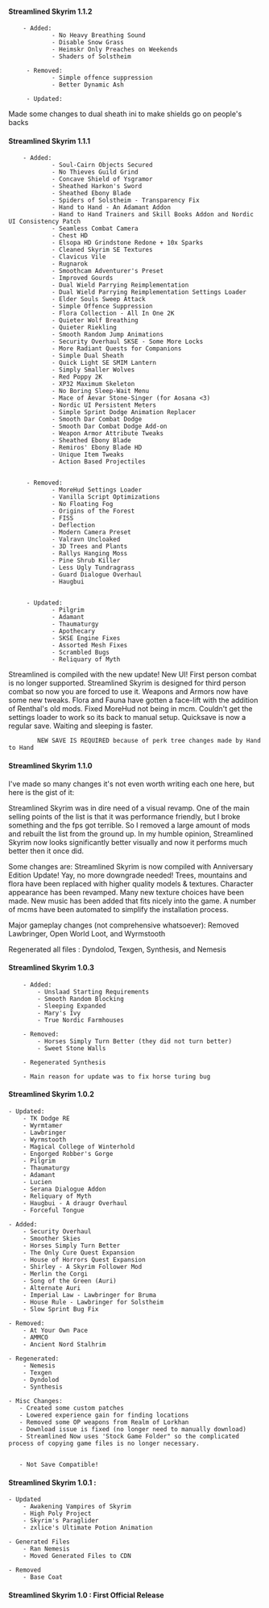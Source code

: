 #### Streamlined Skyrim 1.1.2
        - Added:
                - No Heavy Breathing Sound
                - Disable Snow Grass
                - Heimskr Only Preaches on Weekends
                - Shaders of Solstheim
                
         - Removed:
                - Simple offence suppression
                - Better Dynamic Ash
                
         - Updated:
         
Made some changes to dual sheath ini to make shields go on people's backs

#### Streamlined Skyrim 1.1.1
        - Added:
                - Soul-Cairn Objects Secured
                - No Thieves Guild Grind
                - Concave Shield of Ysgramor
                - Sheathed Harkon's Sword
                - Sheathed Ebony Blade
                - Spiders of Solstheim - Transparency Fix
                - Hand to Hand - An Adamant Addon
                - Hand to Hand Trainers and Skill Books Addon and Nordic UI Consistency Patch
                - Seamless Combat Camera
                - Chest HD
                - Elsopa HD Grindstone Redone + 10x Sparks
                - Cleaned Skyrim SE Textures
                - Clavicus Vile
                - Rugnarok
                - Smoothcam Adventurer's Preset
                - Improved Gourds
                - Dual Wield Parrying Reimplementation
                - Dual Wield Parrying Reimplementation Settings Loader
                - Elder Souls Sweep Attack
                - Simple Offence Suppression
                - Flora Collection - All In One 2K
                - Quieter Wolf Breathing
                - Quieter Riekling
                - Smooth Random Jump Animations
                - Security Overhaul SKSE - Some More Locks
                - More Radiant Quests for Companions
                - Simple Dual Sheath
                - Quick Light SE SMIM Lantern
                - Simply Smaller Wolves
                - Red Poppy 2K
                - XP32 Maximum Skeleton
                - No Boring Sleep-Wait Menu
                - Mace of Aevar Stone-Singer (for Aosana <3)
                - Nordic UI Persistent Meters
                - Simple Sprint Dodge Animation Replacer
                - Smooth Dar Combat Dodge
                - Smooth Dar Combat Dodge Add-on
                - Weapon Armor Attribute Tweaks
                - Sheathed Ebony Blade
                - Remiros' Ebony Blade HD
                - Unique Item Tweaks
                - Action Based Projectiles
                
                
         - Removed:
                - MoreHud Settings Loader
                - Vanilla Script Optimizations
                - No Floating Fog
                - Origins of the Forest
                - FISS
                - Deflection
                - Modern Camera Preset
                - Valravn Uncloaked
                - 3D Trees and Plants
                - Rallys Hanging Moss
                - Pine Shrub Killer
                - Less Ugly Tundragrass
                - Guard Dialogue Overhaul
                - Haugbui
                
                
         - Updated:
                - Pilgrim
                - Adamant
                - Thaumaturgy
                - Apothecary
                - SKSE Engine Fixes
                - Assorted Mesh Fixes
                - Scrambled Bugs
                - Reliquary of Myth
             
Streamlined is compiled with the new update! New UI! First person combat is no longer supported. Streamlined Skyrim is designed for third person combat so now you are forced to use it. Weapons and Armors now have some new tweaks. Flora and Fauna have gotten a face-lift with the addition of Renthal's old mods. Fixed MoreHud not being in mcm. Couldn't get the settings loader to work so its back to manual setup. Quicksave is now a regular save. Waiting and sleeping is faster.
             
            NEW SAVE IS REQUIRED because of perk tree changes made by Hand to Hand

#### Streamlined Skyrim 1.1.0

I've made so many changes it's not even worth writing each one here, but here is the gist of it:

Streamlined Skyrim was in dire need of a visual revamp. One of the main selling points of the list is that it was performance friendly, but I broke something and the fps got terrible. So I removed a large amount of mods and rebuilt the list from the ground up. In my humble opinion, Streamlined Skyrim now looks significantly better visually and now it performs much better then it once did.

Some changes are:
Streamlined Skyrim is now compiled with Anniversary Edition Update! Yay, no more downgrade needed!
Trees, mountains and flora have been replaced with higher quality models & textures. Character appearance has been revamped. Many new texture choices have been made. New music has been added that fits nicely into the game. A number of mcms have been automated to simplify the installation process.

Major gameplay changes (not comprehensive whatsoever):
Removed Lawbringer, Open World Loot, and Wyrmstooth

Regenerated all files : Dyndolod, Texgen, Synthesis, and Nemesis


#### Streamlined Skyrim 1.0.3
        - Added:
            - Unslaad Starting Requirements
            - Smooth Random Blocking
            - Sleeping Expanded
            - Mary's Ivy
            - True Nordic Farmhouses
            
        - Removed:
            - Horses Simply Turn Better (they did not turn better)
            - Sweet Stone Walls
            
        - Regenerated Synthesis
                
        - Main reason for update was to fix horse turing bug


#### Streamlined Skyrim 1.0.2
    - Updated:
        - TK Dodge RE
        - Wyrmtamer
        - Lawbringer
        - Wyrmstooth
        - Magical College of Winterhold
        - Engorged Robber's Gorge
        - Pilgrim
        - Thaumaturgy
        - Adamant
        - Lucien
        - Serana Dialogue Addon
        - Reliquary of Myth
        - Haugbui - A draugr Overhaul
        - Forceful Tongue
        
    - Added:
        - Security Overhaul
        - Smoother Skies
        - Horses Simply Turn Better
        - The Only Cure Quest Expansion
        - House of Horrors Quest Expansion
        - Shirley - A Skyrim Follower Mod
        - Merlin the Corgi
        - Song of the Green (Auri)
        - Alternate Auri
        - Imperial Law - Lawbringer for Bruma
        - House Rule - Lawbringer for Solstheim
        - Slow Sprint Bug Fix
        
    - Removed:
        - At Your Own Pace
        - AMMCO
        - Ancient Nord Stalhrim
        
    - Regenerated:
        - Nemesis
        - Texgen
        - Dyndolod
        - Synthesis
        
    - Misc Changes:
       - Created some custom patches  
       - Lowered experience gain for finding locations
       - Removed some OP weapons from Realm of Lorkhan
       - Download issue is fixed (no longer need to manually download)
       - Streamlined Now uses 'Stock Game Folder" so the complicated process of copying game files is no longer necessary.
       
       
       - Not Save Compatible!
     
#### Streamlined Skyrim 1.0.1 :
    - Updated
        - Awakening Vampires of Skyrim
        - High Poly Project
        - Skyrim's Paraglider
        - zxlice's Ultimate Potion Animation
        
    - Generated Files
        - Ran Nemesis
        - Moved Generated Files to CDN
        
    - Removed
        - Base Coat
        

#### Streamlined Skyrim 1.0 : First Official Release

























